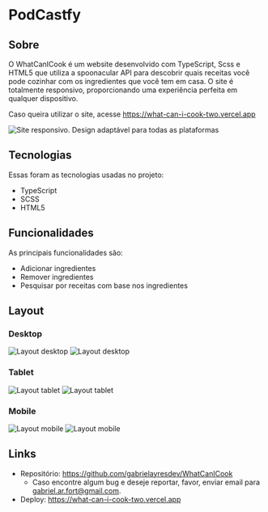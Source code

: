 # PodCastfy

## Sobre

O WhatCanICook é um website desenvolvido com TypeScript, Scss e HTML5 que utiliza a spoonacular API para descobrir quais receitas você pode cozinhar com os ingredientes que você tem em casa. O site é totalmente responsivo, proporcionando uma experiência perfeita em qualquer dispositivo.

Caso queira utilizar o site, acesse https://what-can-i-cook-two.vercel.app

![Site responsivo. Design adaptável para todas as plataformas](/assets/readme/template.png)

## Tecnologias

Essas foram as tecnologias usadas no projeto:

- TypeScript
- SCSS
- HTML5

## Funcionalidades

As principais funcionalidades são:

- Adicionar ingredientes
- Remover ingredientes
- Pesquisar por receitas com base nos ingredientes

## Layout

### Desktop

![Layout desktop](/assets/readme/desktop.png)
![Layout desktop](/assets/readme/desktop2.png)

### Tablet

![Layout tablet](/assets/readme/tablet.png)
![Layout tablet](/assets/readme/tablet2.png)

### Mobile

![Layout mobile](/assets/readme/mobile.png)
![Layout mobile](/assets/readme/mobile2.png)

## Links

- Repositório: https://github.com/gabrielayresdev/WhatCanICook
  - Caso encontre algum bug e deseje reportar, favor, enviar email para gabriel.ar.fort@gmail.com.
- Deploy: https://what-can-i-cook-two.vercel.app
